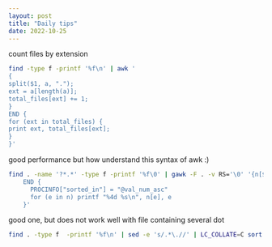 ```yaml
---
layout: post
title: "Daily tips"
date: 2022-10-25
---
```


count files by extension

```bash
find -type f -printf '%f\n' | awk '
{
split($1, a, ".");
ext = a[length(a)];
total_files[ext] += 1;
}
END {
for (ext in total_files) {
print ext, total_files[ext];
}
}'
```

good performance but how understand this syntax of awk :)
```bash
find . -name '?*.*' -type f -printf '%f\0' | gawk -F . -v RS='\0' '{n[$NF]++}
    END {
      PROCINFO["sorted_in"] = "@val_num_asc"
      for (e in n) printf "%4d %s\n", n[e], e
    }'
```

good one, but does not work well with file containing several dot
```bash
find . -type f  -printf '%f\n' | sed -e 's/.*\.//' | LC_COLLATE=C sort | uniq -c | sort -n
```
